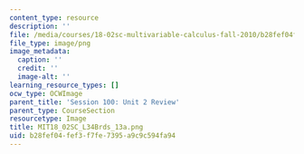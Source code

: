 ```yaml
---
content_type: resource
description: ''
file: /media/courses/18-02sc-multivariable-calculus-fall-2010/b28fef04fef3f7fe7395a9c9c594fa94_MIT18_02SC_L34Brds_13a.png
file_type: image/png
image_metadata:
  caption: ''
  credit: ''
  image-alt: ''
learning_resource_types: []
ocw_type: OCWImage
parent_title: 'Session 100: Unit 2 Review'
parent_type: CourseSection
resourcetype: Image
title: MIT18_02SC_L34Brds_13a.png
uid: b28fef04-fef3-f7fe-7395-a9c9c594fa94
---
```

